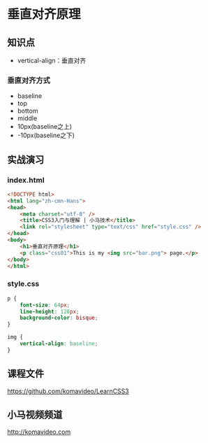 垂直对齐原理
===========

## 知识点

* vertical-align：垂直对齐

### 垂直对齐方式

* baseline
* top
* bottom
* middle
* 10px(baseline之上)
* -10px(baseline之下)

## 实战演习

### index.html

~~~html
<!DOCTYPE html>
<html lang="zh-cmn-Hans">
<head>
    <meta charset="utf-8" />
    <title>CSS3入门与理解 | 小马技术</title>
    <link rel="stylesheet" type="text/css" href="style.css" />
</head>
<body>
    <h1>垂直对齐原理</h1>
    <p class="css01">This is my <img src="bar.png"> page.</p>
</body>
</html>
~~~

### style.css

~~~css
p {
    font-size: 64px;
    line-height: 128px;
    background-color: bisque;
}

img {
    vertical-align: baseline;
}
~~~

## 课程文件

https://github.com/komavideo/LearnCSS3

## 小马视频频道

http://komavideo.com
